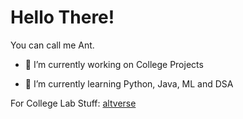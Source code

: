 <h1> Hello There! </h1>

<div size='20px'> You can call me Ant. </div>


- 🔭 I’m currently working on College Projects

- 🌱 I’m currently learning Python, Java, ML and DSA

<!-- 👯 I’m looking to collaborate on  -->

<!-- 💬 Talk to me about  -->
For College Lab Stuff: [altverse](https://github.com/altverse1)
<br>
